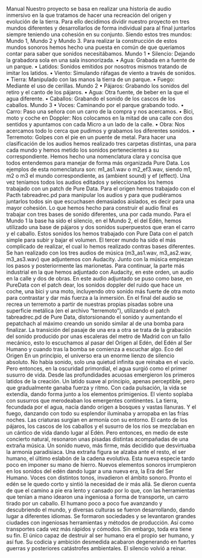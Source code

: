 Manual
Nuestro proyecto se basa en realizar una historia de audio inmersivo en la
que tratamos de hacer una recreación del origen y evolución de la tierra.
Para ello decidimos dividir nuestro proyecto en tres mundos diferentes y
desarrollarlos de forma individual para al final juntarlos siempre teniendo
una cohesión en su conjunto. Siendo estos tres mundos: Mundo 1, Mundo
2 y Mundo 3.
Para realizar la construcción de estos mundos sonoros hemos hecho una
puesta en común de que queríamos contar para saber que sonidos
necesitábamos.
Mundo 1
• Silencio: Dejando la grabadora sola en una sala insonorizada.
• Agua: Grabada en a fuente de un parque.
• Latidos: Sonidos emitidos por nosotros mismos tratando de imitar los
latidos.
• Viento: Simulando ráfagas de viento a través de sonidos.
• Tierra: Manipulado con las manos la tierra de un parque.
• Fuego: Mediante el uso de cerillas.
Mundo 2
• Pájaros: Grabando los sonidos del retiro y el canto de los pájaros.
• Agua: Otra fuente, de beber en la que el agua diferente.
• Caballos: Grabando el sonido de los cascos de los caballos.
Mundo 3
• Voces: Caminando por el parque grabando todo.
• Carro: Paso una señora con un carro de la compra y nos acercamos.
• Bici, moto y coche en Doppler: Nos colocamos en la mitad de una calle con
dos sentidos y apuntamos con cada Micro a un lado de la calle.
• Obra: Nos acercamos todo lo cerca que pudimos y grabamos los diferentes
sonidos.
• Terremoto: Golpes con el pie en un puente de metal.
Para hacer una clasificación de los audios hemos realizado tres carpetas
distintas, una para cada mundo y hemos metido los sonidos pertenecientes a
su correspondiente.
Hemos hecho una nomenclatura clara y concisa que todos entendemos para
manejar de forma más organizada Pure Data. Los ejemplos de esta
nomenclatura son: m1_as1.wav o m2_ef3.wav, siendo m1, m2 o m3 el
mundo correspondiente, as (ambient sound) y ef (effect).
Una vez teníamos todos los audios editados y seleccionados los hemos
trabajado con un patch de Pure Data. Para el origen hemos trabajado con el
Pacth tabreadrec.pd para manipular los audios y para que pudiéramos
juntarlos todos sin que escuchasen demasiados aislados, es decir para una
mayor cohesión.
Lo que hemos hecho para construir el audio final es trabajar con tres bases
de sonido diferentes, una por cada mundo. Para el Mundo 1 la base ha sido
el silencio, en el Mundo 2, el del Edén, hemos utilizado una base de pájaros
y dos sonidos superpuestos que eran el carro y el caballo. Estos sonidos los
hemos trabajado con Pure Data con el patch simple para subir y bajar el
volumen.
El tercer mundo ha sido el más complicado de realizar, el cual lo hemos
realizado contras bases diferentes. Se han realizado con los tres audios de
música (m3_as1.wav, m3_as2.wav, m3_as3.wav) que adjuntemos con
Audacity. Junto con la música empiezan los pasos y posteriormente las
marionetas.
Para continuar, la parte más industrial en la que hemos adjuntado con
Audacity, en este orden, un audio en la calle y dos de obras. En este audio
adjuntado se puso como base, en PureData con el patch dear, los sonidos
doppler del ruido que hace un coche, una bici y una moto, incluyendo otro
sonido más fuerte de otra moto para contrastar y dar más fuerza a la
inmersión.
En el final del audio se recrea un terremoto a partir de nuestras propias
pisadas sobre una superficie metálica (en el archivo “terremoto”), utilizando
el patch tabreadrec.pd de Pure Data, distorsionando el sonido y aumentando
el pepatchach al máximo creando un sonido similar al de una bomba para
finalizar.
La transición del pasaje de una era a otra se trata de la grabación del sonido
producido por unas escaleras del metro de Madrid con un fallo mecánico,
esto lo escuchamos al pasar del Origen al Edén, del Edén al Ser Humano y
cuando tras la bomba se comienza a escuchar algo.
Eco del Origen
En un principio, el universo era un enorme lienzo de silencio absoluto. No
había sonido, solo una quietud infinita que reinaba en el vacío. Pero
entonces, en la oscuridad primordial, el agua surgió como el primer susurro
de vida.
Desde las profundidades acuosas emergieron los primeros latidos de la
creación. Un latido suave al principio, apenas perceptible, pero que
gradualmente ganaba fuerza y ritmo. Con cada pulsación, la vida se extendía,
dando forma junto a los elementos primigenios.
El viento soplaba con susurros que merodeaban los emergentes continentes.
La tierra, fecundada por el agua, nacía dando origen a bosques y vastas
llanuras. Y el fuego, danzando con todo su esplendor iluminaba y arropaba
en las frías noches.
Las criaturas surgían en armonía con su entorno. El canto de los pájaros, los
cascos de los caballos y el susurro de los ríos se mezclaban en un cántico de
vida dando lugar al Edén.
Pero entonces, en medio de este concierto natural, resonaron unas pisadas
distintas acompañadas de una extraña música. Un sonido nuevo, más firme,
más decidido que desvirtuaba la armonía paradisiaca. Una extraña figura se
alzaba ante el resto, el ser humano, el último eslabón de la cadena evolutiva.
Esta nueva especie tardo poco en imponer su mano de hierro. Nuevos
elementos sonoros irrumpieron en los sonidos del edén dando lugar a una
nueva era, la Era del Ser Humano. Voces con distintos tonos, invadieron el
ámbito sonoro. Pronto el edén se le quedo corto y sintió la necesidad de ir
más allá.
Se dieron cuenta de que el camino a pie era lento y cansado por lo que, con
las herramientas que tenían a mano idearon una ingeniosa a forma de
transporte, un carro tirado por un caballo.
El humano poco a poco fue avanzando y descubriendo el mundo, y diversas
culturas se fueron desarrollando, dando lugar a diferentes idiomas. Se
formaron sociedades y se levantaron grandes ciudades con ingeniosas
herramientas y métodos de producción. Así como transportes cada vez más
rápidos y cómodos.
Sin embargo, toda era tiene su fin. El único capaz de destruir al ser humano
era el propio ser humano, y así fue. Su codicia y ambición desmedida
acabaron degenerando en fuertes guerras y posteriores catástrofes
ambientales. El silencio volvió a reinar.
